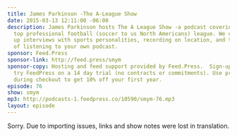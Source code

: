 ```yaml
---
title: James Parkinson -The A-League Show
date: 2015-03-13 12:11:00 -06:00
description: James Parkinson hosts The A League Show -a podcast covering the Australian
  top professional football (soccer to us North Americans) league. We chat about setting
  up interviews with sports personalities, recording on location, and the importance
  of listening to your own podcast.
sponsor: Feed.Press
sponsor-link: http://feed.press/smym
sponsor-copy: Hosting and feed support provided by Feed.Press.  Sign-up today and
  try FeedPress on a 14 day trial (no contracts or commitments). Use promo code "smym"
  during checkout to get 10% off your first year.
episode: 76
show: smym
mp3: http://podcasts-1.feedpress.co/10590/smym-76.mp3
layout: episode
---
```


Sorry. Due to importing issues, links and show notes were lost in translation.
